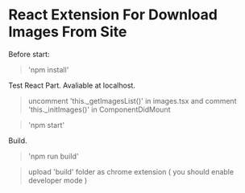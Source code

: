 # React Extension For Download Images From Site

Before start:

> 'npm install'

Test React Part. Avaliable at localhost.

> uncomment 'this.\_getImagesList()' in images.tsx and comment 'this.\_initImages()' in ComponentDidMount

> 'npm start'

Build.

> 'npm run build'

> upload 'build' folder as chrome extension ( you should enable developer mode )
